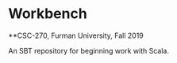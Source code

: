 # Workbench

**CSC-270, Furman University, Fall 2019

An SBT repository for beginning work with Scala.